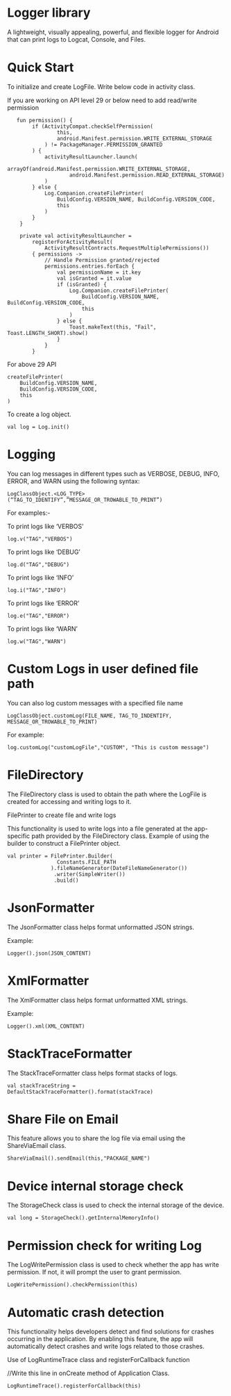 # Logger library

A lightweight, visually appealing, powerful, and flexible logger for Android that can print logs to Logcat, Console, and Files.

# Quick Start
To initialize and create LogFile.
Write below code in activity class.

If you are working on API level 29 or below need to add read/write permission

```
   fun permission() {
        if (ActivityCompat.checkSelfPermission(
                this,
                android.Manifest.permission.WRITE_EXTERNAL_STORAGE
            ) != PackageManager.PERMISSION_GRANTED
        ) {
            activityResultLauncher.launch(
                arrayOf(android.Manifest.permission.WRITE_EXTERNAL_STORAGE,
                    android.Manifest.permission.READ_EXTERNAL_STORAGE)
            )
        } else {
            Log.Companion.createFilePrinter(
                BuildConfig.VERSION_NAME, BuildConfig.VERSION_CODE,
                this
            )
        }
    }

    private val activityResultLauncher =
        registerForActivityResult(
            ActivityResultContracts.RequestMultiplePermissions())
        { permissions ->
            // Handle Permission granted/rejected
            permissions.entries.forEach {
                val permissionName = it.key
                val isGranted = it.value
                if (isGranted) {
                    Log.Companion.createFilePrinter(
                        BuildConfig.VERSION_NAME, BuildConfig.VERSION_CODE,
                        this
                    )
                } else {
                    Toast.makeText(this, "Fail", Toast.LENGTH_SHORT).show()
                }
            }
        }
```

For above 29 API 
```
createFilePrinter(
	BuildConfig.VERSION_NAME,
	BuildConfig.VERSION_CODE,
	this
)
```

To create a log object.

```
val log = Log.init()
```

# Logging
You can log messages in different types such as VERBOSE, DEBUG, INFO, ERROR, and WARN using the following syntax:

```
LogClassObject.<LOG_TYPE>(“TAG_TO_IDENTIFY”,”MESSAGE_OR_TROWABLE_TO_PRINT”)
```

For examples:-

To print logs like ‘VERBOS’

```
log.v("TAG","VERBOS")
```

To print logs like ‘DEBUG’

```
log.d("TAG","DEBUG")
```

To print logs like ‘INFO’

```
log.i("TAG","INFO")
```

To print logs like ‘ERROR’

```
log.e("TAG","ERROR")
```

To print logs like ‘WARN’ 
```
log.w("TAG","WARN")
```

# Custom Logs in user defined file path

You can also log custom messages with a specified file name

```
LogClassObject.customLog(FILE_NAME, TAG_TO_INDENTIFY, MESSAGE_OR_TROWABLE_TO_PRINT)
```

For example:

```
log.customLog("customLogFile","CUSTOM", "This is custom message")
```

# FileDirectory
The FileDirectory class is used to obtain the path where the LogFile is created for accessing and writing logs to it.

FilePrinter to create file and write logs

This functionality is used to write logs into a file generated at the app-specific path provided by the FileDirectory class. Example of using the builder to construct a FilePrinter object.

```
val printer = FilePrinter.Builder(
                Constants.FILE_PATH
              ).fileNameGenerator(DateFileNameGenerator())
               .writer(SimpleWriter())
               .build()
```

# JsonFormatter
The JsonFormatter class helps format unformatted JSON strings.

Example:

```
Logger().json(JSON_CONTENT)
```

# XmlFormatter

The XmlFormatter class helps format unformatted XML strings.

Example:

```
Logger().xml(XML_CONTENT)
```

# StackTraceFormatter
The StackTraceFormatter class helps format stacks of logs.

```
val stackTraceString =  DefaultStackTraceFormatter().format(stackTrace)
```

# Share File on Email

This feature allows you to share the log file via email using the ShareViaEmail class.

```
ShareViaEmail().sendEmail(this,"PACKAGE_NAME")
```

# Device internal storage check

The StorageCheck class is used to check the internal storage of the device.

```
val long = StorageCheck().getInternalMemoryInfo()
```
	
# Permission check for writing Log

The LogWritePermission class is used to check whether the app has write permission. If not, it will prompt the user to grant permission.

```
LogWritePermission().checkPermission(this)
```

# Automatic crash detection
This functionality helps developers detect and find solutions for crashes occurring in the application. By enabling this feature, the app will automatically detect crashes and write logs related to those crashes.

Use of LogRuntimeTrace class and registerForCallback function

//Write this line in onCreate method of Application Class.

```
LogRuntimeTrace().registerForCallback(this)
```

